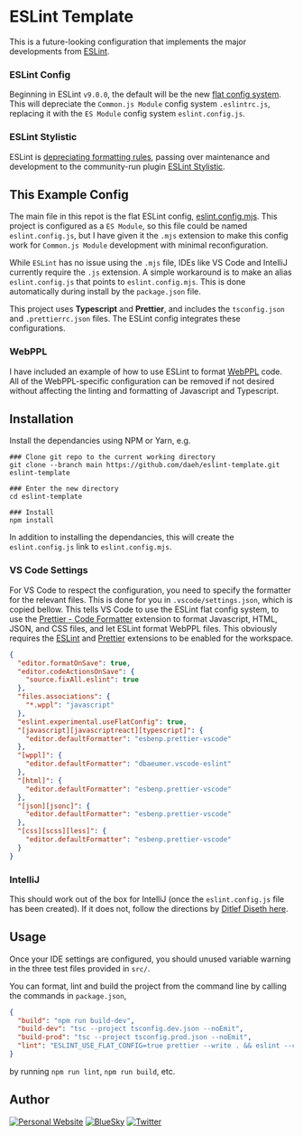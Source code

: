 # ESLint Template

This is a future-looking configuration that implements the major developments from [ESLint](https://eslint.org).

### ESLint Config

Beginning in ESLint `v9.0.0`, the default will be the new [flat config system](https://eslint.org/docs/latest/use/configure/configuration-files-new). This will depreciate the `Common.js Module` config system `.eslintrc.js`, replacing it with the `ES Module` config system `eslint.config.js`.

### ESLint Stylistic

ESLint is [depreciating formatting rules](https://eslint.org/blog/2023/10/deprecating-formatting-rules/), passing over maintenance and development to the community-run plugin [ESLint Stylistic](https://eslint.style/).

## This Example Config

The main file in this repot is the flat ESLint config, [eslint.config.mjs](https://github.com/daeh/eslint-template/blob/main/eslint.config.mjs). This project is configured as a `ES Module`, so this file could be named `eslint.config.js`, but I have given it the `.mjs` extension to make this config work for `Common.js Module` development with minimal reconfiguration.

While `ESLint` has no issue using the `.mjs` file, IDEs like VS Code and IntelliJ currently require the `.js` extension. A simple workaround is to make an alias `eslint.config.js` that points to `eslint.config.mjs`. This is done automatically during install by the `package.json` file.

This project uses **Typescript** and **Prettier**, and includes the `tsconfig.json` and `.prettierrc.json` files. The ESLint config integrates these configurations.

### WebPPL

I have included an example of how to use ESLint to format [WebPPL](https://webppl.readthedocs.io/en/master/) code. All of the WebPPL-specific configuration can be removed if not desired without affecting the linting and formatting of Javascript and Typescript.

## Installation

Install the dependancies using NPM or Yarn, e.g.

```shell
### Clone git repo to the current working directory
git clone --branch main https://github.com/daeh/eslint-template.git eslint-template

### Enter the new directory
cd eslint-template

### Install
npm install
```

In addition to installing the dependancies, this will create the `eslint.config.js` link to `eslint.config.mjs`.

### VS Code Settings

For VS Code to respect the configuration, you need to specify the formatter for the relevant files. This is done for you in `.vscode/settings.json`, which is copied bellow. This tells VS Code to use the ESLint flat config system, to use the [Prettier - Code Formatter](https://marketplace.visualstudio.com/items?itemName=esbenp.prettier-vscode) extension to format Javascript, HTML, JSON, and CSS files, and let ESLint format WebPPL files. This obviously requires the [ESLint](https://marketplace.visualstudio.com/items?itemName=dbaeumer.vscode-eslint) and [Prettier](https://marketplace.visualstudio.com/items?itemName=esbenp.prettier-vscode) extensions to be enabled for the workspace.

```json
{
  "editor.formatOnSave": true,
  "editor.codeActionsOnSave": {
    "source.fixAll.eslint": true
  },
  "files.associations": {
    "*.wppl": "javascript"
  },
  "eslint.experimental.useFlatConfig": true,
  "[javascript][javascriptreact][typescript]": {
    "editor.defaultFormatter": "esbenp.prettier-vscode"
  },
  "[wppl]": {
    "editor.defaultFormatter": "dbaeumer.vscode-eslint"
  },
  "[html]": {
    "editor.defaultFormatter": "esbenp.prettier-vscode"
  },
  "[json][jsonc]": {
    "editor.defaultFormatter": "esbenp.prettier-vscode"
  },
  "[css][scss][less]": {
    "editor.defaultFormatter": "esbenp.prettier-vscode"
  }
}
```

### IntelliJ

This should work out of the box for IntelliJ (once the `eslint.config.js` file has been created). If it does not, follow the directions by [Ditlef Diseth here](https://youtrack.jetbrains.com/issue/WEB-61117/ESLint-flat-config-doesnt-work-with-non-default-custom-path-to-the-config-file#focus=Comments-27-8196242.0-0).

## Usage

Once your IDE settings are configured, you should unused variable warning in the three test files provided in `src/`.

You can format, lint and build the project from the command line by calling the commands in `package.json`,

```json
{
  "build": "npm run build-dev",
  "build-dev": "tsc --project tsconfig.dev.json --noEmit",
  "build-prod": "tsc --project tsconfig.prod.json --noEmit",
  "lint": "ESLINT_USE_FLAT_CONFIG=true prettier --write . && eslint --config eslint.config.mjs --fix ."
}
```

by running `npm run lint`, `npm run build`, etc.

## Author

[![Personal Website](https://img.shields.io/badge/personal%20website-daeh.info-orange?style=for-the-badge)](https://daeh.info) [![BlueSky](https://img.shields.io/badge/bsky-@dae.bsky.social-blue?style=for-the-badge)](https://bsky.app/profile/dae.bsky.social) [![Twitter](https://img.shields.io/badge/twitter-@DaeHoulihan-blue?style=for-the-badge&logo=twitter)](https://twitter.com/DaeHoulihan)
